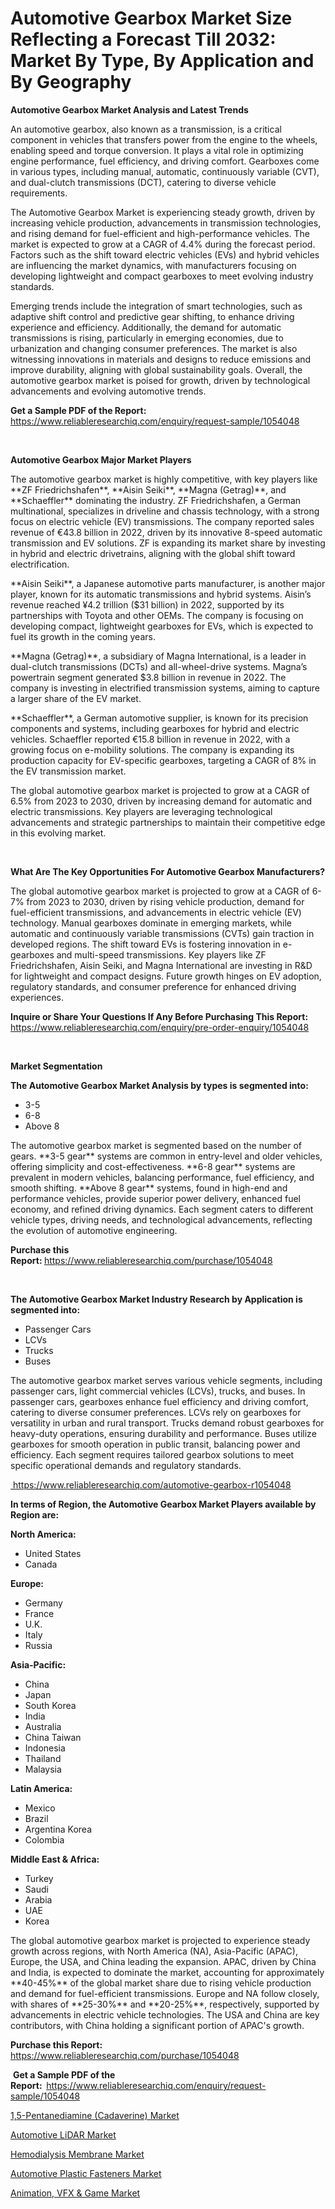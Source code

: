 <p><h1>Automotive Gearbox Market Size Reflecting a Forecast Till 2032: Market By Type, By Application and By Geography</h1></p><p><strong>Automotive Gearbox Market Analysis and Latest Trends</strong></p>
<p><p>An automotive gearbox, also known as a transmission, is a critical component in vehicles that transfers power from the engine to the wheels, enabling speed and torque conversion. It plays a vital role in optimizing engine performance, fuel efficiency, and driving comfort. Gearboxes come in various types, including manual, automatic, continuously variable (CVT), and dual-clutch transmissions (DCT), catering to diverse vehicle requirements.</p><p>The Automotive Gearbox Market is experiencing steady growth, driven by increasing vehicle production, advancements in transmission technologies, and rising demand for fuel-efficient and high-performance vehicles. The market is expected to grow at a CAGR of 4.4% during the forecast period. Factors such as the shift toward electric vehicles (EVs) and hybrid vehicles are influencing the market dynamics, with manufacturers focusing on developing lightweight and compact gearboxes to meet evolving industry standards.</p><p>Emerging trends include the integration of smart technologies, such as adaptive shift control and predictive gear shifting, to enhance driving experience and efficiency. Additionally, the demand for automatic transmissions is rising, particularly in emerging economies, due to urbanization and changing consumer preferences. The market is also witnessing innovations in materials and designs to reduce emissions and improve durability, aligning with global sustainability goals. Overall, the automotive gearbox market is poised for growth, driven by technological advancements and evolving automotive trends.</p></p>
<p><strong>Get a Sample PDF of the Report:&nbsp;</strong> <a href="https://www.reliableresearchiq.com/enquiry/request-sample/1054048?utm_campaign=1900&utm_medium=2&utm_source=Github&utm_content=ia&utm_term=21012025&utm_id=automotive-gearbox">https://www.reliableresearchiq.com/enquiry/request-sample/1054048</a></p>
<p>&nbsp;</p>
<p><strong>Automotive Gearbox Major Market Players</strong></p>
<p><p>The automotive gearbox market is highly competitive, with key players like **ZF Friedrichshafen**, **Aisin Seiki**, **Magna (Getrag)**, and **Schaeffler** dominating the industry. ZF Friedrichshafen, a German multinational, specializes in driveline and chassis technology, with a strong focus on electric vehicle (EV) transmissions. The company reported sales revenue of €43.8 billion in 2022, driven by its innovative 8-speed automatic transmission and EV solutions. ZF is expanding its market share by investing in hybrid and electric drivetrains, aligning with the global shift toward electrification.</p><p>**Aisin Seiki**, a Japanese automotive parts manufacturer, is another major player, known for its automatic transmissions and hybrid systems. Aisin’s revenue reached ¥4.2 trillion ($31 billion) in 2022, supported by its partnerships with Toyota and other OEMs. The company is focusing on developing compact, lightweight gearboxes for EVs, which is expected to fuel its growth in the coming years.</p><p>**Magna (Getrag)**, a subsidiary of Magna International, is a leader in dual-clutch transmissions (DCTs) and all-wheel-drive systems. Magna’s powertrain segment generated $3.8 billion in revenue in 2022. The company is investing in electrified transmission systems, aiming to capture a larger share of the EV market.</p><p>**Schaeffler**, a German automotive supplier, is known for its precision components and systems, including gearboxes for hybrid and electric vehicles. Schaeffler reported €15.8 billion in revenue in 2022, with a growing focus on e-mobility solutions. The company is expanding its production capacity for EV-specific gearboxes, targeting a CAGR of 8% in the EV transmission market.</p><p>The global automotive gearbox market is projected to grow at a CAGR of 6.5% from 2023 to 2030, driven by increasing demand for automatic and electric transmissions. Key players are leveraging technological advancements and strategic partnerships to maintain their competitive edge in this evolving market.</p></p>
<p>&nbsp;</p>
<p><strong>What Are The Key Opportunities For Automotive Gearbox Manufacturers?</strong></p>
<p><p>The global automotive gearbox market is projected to grow at a CAGR of 6-7% from 2023 to 2030, driven by rising vehicle production, demand for fuel-efficient transmissions, and advancements in electric vehicle (EV) technology. Manual gearboxes dominate in emerging markets, while automatic and continuously variable transmissions (CVTs) gain traction in developed regions. The shift toward EVs is fostering innovation in e-gearboxes and multi-speed transmissions. Key players like ZF Friedrichshafen, Aisin Seiki, and Magna International are investing in R&D for lightweight and compact designs. Future growth hinges on EV adoption, regulatory standards, and consumer preference for enhanced driving experiences.</p></p>
<p><strong>Inquire or Share Your Questions If Any Before Purchasing This Report:</strong> <a href="https://www.reliableresearchiq.com/enquiry/pre-order-enquiry/1054048?utm_campaign=1900&utm_medium=2&utm_source=Github&utm_content=ia&utm_term=21012025&utm_id=automotive-gearbox">https://www.reliableresearchiq.com/enquiry/pre-order-enquiry/1054048</a></p>
<p>&nbsp;</p>
<p><strong>Market Segmentation</strong></p>
<p><strong>The Automotive Gearbox Market Analysis by types is segmented into:</strong></p>
<p><ul><li>3-5</li><li>6-8</li><li>Above 8</li></ul></p>
<p><p>The automotive gearbox market is segmented based on the number of gears. **3-5 gear** systems are common in entry-level and older vehicles, offering simplicity and cost-effectiveness. **6-8 gear** systems are prevalent in modern vehicles, balancing performance, fuel efficiency, and smooth shifting. **Above 8 gear** systems, found in high-end and performance vehicles, provide superior power delivery, enhanced fuel economy, and refined driving dynamics. Each segment caters to different vehicle types, driving needs, and technological advancements, reflecting the evolution of automotive engineering.</p></p>
<p><strong>Purchase this Report:&nbsp;</strong><a href="https://www.reliableresearchiq.com/purchase/1054048?utm_campaign=1900&utm_medium=2&utm_source=Github&utm_content=ia&utm_term=21012025&utm_id=automotive-gearbox">https://www.reliableresearchiq.com/purchase/1054048</a></p>
<p>&nbsp;</p>
<p><strong>The Automotive Gearbox Market Industry Research by Application is segmented into:</strong></p>
<p><ul><li>Passenger Cars</li><li>LCVs</li><li>Trucks</li><li>Buses</li></ul></p>
<p><p>The automotive gearbox market serves various vehicle segments, including passenger cars, light commercial vehicles (LCVs), trucks, and buses. In passenger cars, gearboxes enhance fuel efficiency and driving comfort, catering to diverse consumer preferences. LCVs rely on gearboxes for versatility in urban and rural transport. Trucks demand robust gearboxes for heavy-duty operations, ensuring durability and performance. Buses utilize gearboxes for smooth operation in public transit, balancing power and efficiency. Each segment requires tailored gearbox solutions to meet specific operational demands and regulatory standards.</p></p>
<p><a href="https://www.reliableresearchiq.com/automotive-gearbox-r1054048?utm_campaign=1900&utm_medium=2&utm_source=Github&utm_content=ia&utm_term=21012025&utm_id=automotive-gearbox">&nbsp;https://www.reliableresearchiq.com/automotive-gearbox-r1054048</a></p>
<p><strong>In terms of Region, the Automotive Gearbox Market Players available by Region are:</strong></p>
<p>
    <p> <strong> North America: </strong>
        <ul>
            <li>United States</li>
            <li>Canada</li>
        </ul>
        </p> 
    <p> <strong> Europe: </strong>
        <ul>
            <li>Germany</li>
            <li>France</li>
            <li>U.K.</li>
            <li>Italy</li>
            <li>Russia</li>
        </ul>
        </p> 
    <p> <strong> Asia-Pacific: </strong>
        <ul>
            <li>China</li>
            <li>Japan</li>
            <li>South Korea</li>
            <li>India</li>
            <li>Australia</li>
            <li>China Taiwan</li>
            <li>Indonesia</li>
            <li>Thailand</li>
            <li>Malaysia</li>
        </ul>
        </p> 
    <p> <strong> Latin America: </strong>
        <ul>
            <li>Mexico</li>
            <li>Brazil</li>
            <li>Argentina Korea</li>
            <li>Colombia</li>
        </ul>
        </p> 
    <p> <strong> Middle East & Africa: </strong>
        <ul>
            <li>Turkey</li>
            <li>Saudi</li>
            <li>Arabia</li>
            <li>UAE</li>
            <li>Korea</li>
        </ul>
    </p>
    </p>
<p><p>The global automotive gearbox market is projected to experience steady growth across regions, with North America (NA), Asia-Pacific (APAC), Europe, the USA, and China leading the expansion. APAC, driven by China and India, is expected to dominate the market, accounting for approximately **40-45%** of the global market share due to rising vehicle production and demand for fuel-efficient transmissions. Europe and NA follow closely, with shares of **25-30%** and **20-25%**, respectively, supported by advancements in electric vehicle technologies. The USA and China are key contributors, with China holding a significant portion of APAC's growth.</p></p>
<p><strong>Purchase this Report: </strong><a href="https://www.reliableresearchiq.com/purchase/1054048?utm_campaign=1900&utm_medium=2&utm_source=Github&utm_content=ia&utm_term=21012025&utm_id=automotive-gearbox">https://www.reliableresearchiq.com/purchase/1054048</a></p>
<p>&nbsp;<strong>Get a Sample PDF of the Report:&nbsp;&nbsp;</strong><a href="https://www.reliableresearchiq.com/enquiry/request-sample/1054048?utm_campaign=1900&utm_medium=2&utm_source=Github&utm_content=ia&utm_term=21012025&utm_id=automotive-gearbox">https://www.reliableresearchiq.com/enquiry/request-sample/1054048</a></p>
<p><strong></strong></p>
<p><p><a href="https://www.linkedin.com/pulse/growth-forecast-15-pentanediamine-cadaverine-market-nauwc?utm_campaign=1900&utm_medium=2&utm_source=Github&utm_content=ia&utm_term=21012025&utm_id=automotive-gearbox">1,5-Pentanediamine (Cadaverine) Market</a></p><p><a href="https://github.com/yazminwollma30/Market-Research-Report-List-1/blob/main/automotive-lidar-market.md?utm_campaign=1900&utm_medium=2&utm_source=Github&utm_content=ia&utm_term=21012025&utm_id=automotive-gearbox">Automotive LiDAR Market</a></p><p><a href="https://www.linkedin.com/pulse/hemodialysis-membrane-market-forecast-2025-2032-trends-njvof?utm_campaign=1900&utm_medium=2&utm_source=Github&utm_content=ia&utm_term=21012025&utm_id=automotive-gearbox">Hemodialysis Membrane Market</a></p><p><a href="https://github.com/ivannakkaiivanna82/Market-Research-Report-List-1/blob/main/automotive-plastic-fasteners-market.md?utm_campaign=1900&utm_medium=2&utm_source=Github&utm_content=ia&utm_term=21012025&utm_id=automotive-gearbox">Automotive Plastic Fasteners Market</a></p><p><a href="https://www.linkedin.com/pulse/animation-vfx-game-market-report-size-revenue-forecast-projected-1q5dc?utm_campaign=1900&utm_medium=2&utm_source=Github&utm_content=ia&utm_term=21012025&utm_id=automotive-gearbox">Animation, VFX & Game Market</a></p></p>